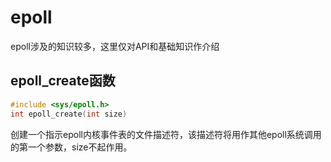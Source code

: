 # epoll
epoll涉及的知识较多，这里仅对API和基础知识作介绍
## epoll_create函数
```C++
#include <sys/epoll.h>
int epoll_create(int size)
```
创建一个指示epoll内核事件表的文件描述符，该描述符将用作其他epoll系统调用的第一个参数，size不起作用。
